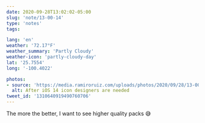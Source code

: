 ```yaml
---
date: 2020-09-28T13:02:02-05:00
slug: 'note/13-00-14'
type: 'notes'
tags:

lang: 'en'
weather: '72.17°F'
weather_summary: 'Partly Cloudy'
weather-icon: 'partly-cloudy-day'
lat: '25.7554'
long: '-100.4022'

photos:
- source: 'https://media.ramiroruiz.com/uploads/photos/2020/09/28/13-00-14/after-ios-14-icon-designers-are-needed.jpeg'
  alt: After iOS 14 icon designers are needed
tweet_id: '1310640919490760706'
---
```

The more the better, I want to see higher quality packs 😅 